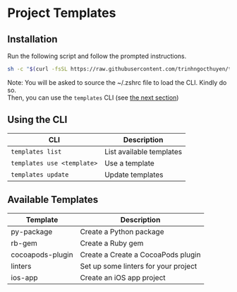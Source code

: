 # Project Templates

## Installation

Run the following script and follow the prompted instructions.
```sh
sh -c "$(curl -fsSL https://raw.githubusercontent.com/trinhngocthuyen/templates/main/scripts/install.sh)"
```
Note: You will be asked to source the ~/.zshrc file to load the CLI. Kindly do so.\
Then, you can use the `templates` CLI (see [the next section](#using-the-cli))

## Using the CLI

| CLI   | Description |
|------------|-------------|
| `templates list` | List available templates |
| `templates use <template>` | Use a template |
| `templates update` | Update templates |

## Available Templates

| Template   | Description |
|------------|-------------|
| py-package | Create a Python package |
| rb-gem     | Create a Ruby gem |
| cocoapods-plugin | Create a Create a CocoaPods plugin |
| linters    | Set up some linters for your project |
| ios-app    | Create an iOS app project |
